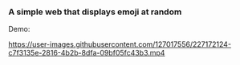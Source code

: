 ### A simple web that displays emoji at random

Demo: 


https://user-images.githubusercontent.com/127017556/227172124-c7f3135e-2816-4b2b-8dfa-09bf05fc43b3.mp4


